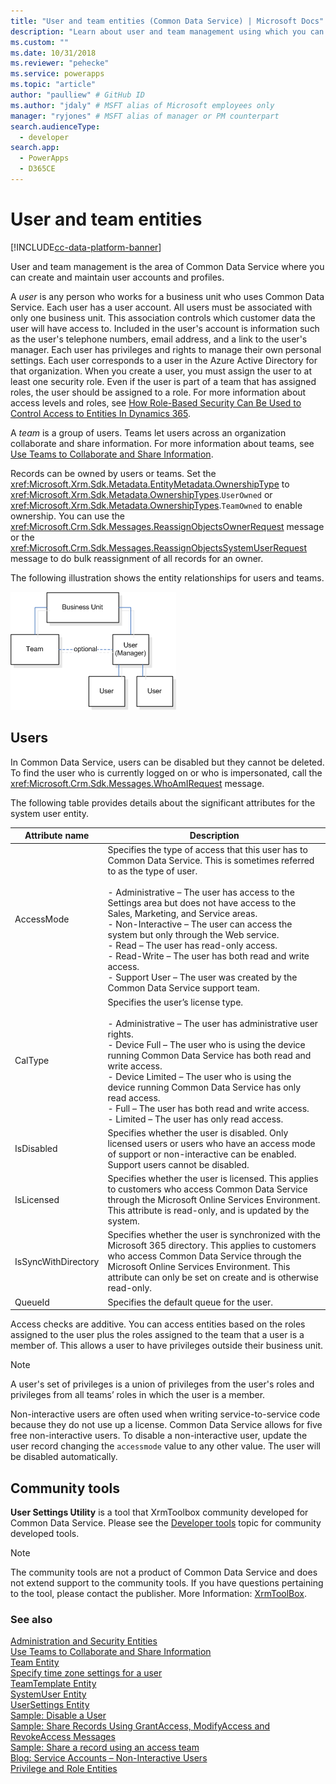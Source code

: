 ```yaml
---
title: "User and team entities (Common Data Service) | Microsoft Docs" # Intent and product brand in a unique string of 43-59 chars including spaces
description: "Learn about user and team management using which you can create and maintain user accounts and profiles." # 115-145 characters including spaces. This abstract displays in the search result.
ms.custom: ""
ms.date: 10/31/2018
ms.reviewer: "pehecke"
ms.service: powerapps
ms.topic: "article"
author: "paulliew" # GitHub ID
ms.author: "jdaly" # MSFT alias of Microsoft employees only
manager: "ryjones" # MSFT alias of manager or PM counterpart
search.audienceType: 
  - developer
search.app: 
  - PowerApps
  - D365CE
---
```

# User and team entities

[!INCLUDE[cc-data-platform-banner](../../includes/cc-data-platform-banner.md)]

User and team management is the area of Common Data Service where you can create and maintain user accounts and profiles.  

 A *user* is any person who works for a business unit who uses Common Data Service. Each user has a user account. All users must be associated with only one business unit. This association controls which customer data the user will have access to. Included in the user's account is information such as the user's telephone numbers, email address, and a link to the user's manager. Each user has privileges and rights to manage their own personal settings. Each user corresponds to a user in the Azure Active Directory for that organization. When you create a user, you must assign the user to at least one security role. Even if the user is part of a team that has assigned roles, the user should be assigned to a role. For more information about access levels and roles, see [How Role-Based Security Can Be Used to Control Access to Entities In Dynamics 365](/dynamics365/customer-engagement/developer/security-dev/how-role-based-security-control-access-entities).  

 A *team* is a group of users. Teams let users across an organization collaborate and share information. For more information about teams, see [Use Teams to Collaborate and Share Information](use-access-teams-owner-teams-collaborate-share-information.md).  

 Records can be owned by users or teams. Set the <xref:Microsoft.Xrm.Sdk.Metadata.EntityMetadata.OwnershipType> to <xref:Microsoft.Xrm.Sdk.Metadata.OwnershipTypes>.`UserOwned` or <xref:Microsoft.Xrm.Sdk.Metadata.OwnershipTypes>.`TeamOwned` to enable ownership. You can use the <xref:Microsoft.Crm.Sdk.Messages.ReassignObjectsOwnerRequest> message or the <xref:Microsoft.Crm.Sdk.Messages.ReassignObjectsSystemUserRequest> message to do bulk reassignment of all records for an owner.  

 The following illustration shows the entity relationships for users and teams.  

 ![User and team entity relationship diagram](media/crm-v5s-em-userteam.gif "User and team entity relationship diagram")  

## Users  
 In Common Data Service, users can be disabled but they cannot be deleted. To find the user who is currently logged on or who is impersonated, call the <xref:Microsoft.Crm.Sdk.Messages.WhoAmIRequest> message.  

 The following table provides details about the significant attributes for the system user entity.  


|   Attribute name    |                                                                                                                                                                                                                                                                                                                              Description                                                                                                                                                                                                                                                                                                                              |
|---------------------|-----------------------------------------------------------------------------------------------------------------------------------------------------------------------------------------------------------------------------------------------------------------------------------------------------------------------------------------------------------------------------------------------------------------------------------------------------------------------------------------------------------------------------------------------------------------------------------------------------------------------------------------------------------------------|
|     AccessMode      | Specifies the type of access that this user has to Common Data Service. This is sometimes referred to as the type of user.<br /><br /> -   Administrative – The user has access to the Settings area but does not have access to the Sales, Marketing, and Service areas.<br />-   Non-Interactive – The user can access the system but only through the Web service.<br />-   Read – The user has read-only access.<br />-   Read-Write – The user has both read and write access.<br />-   Support User – The user was created by the Common Data Service support team. |
|       CalType       |                                                               Specifies the user’s license type.<br /><br /> -   Administrative – The user has administrative user rights.<br />-   Device Full – The user who is using the device running Common Data Service has both read and write access.<br />-   Device Limited – The user who is using the device running Common Data Service has only read access.<br />-   Full – The user has both read and write access.<br />-   Limited – The user has only read access.                                                                |
|     IsDisabled      |                                                                                                                                                                                                                                             Specifies whether the user is disabled. Only licensed users or users who have an access mode of support or non-interactive can be enabled. Support users cannot be disabled.                                                                                                                                                                                                                                              |
|     IsLicensed      |                                                                                                                                                                             Specifies whether the user is licensed. This applies to customers who access Common Data Service through the Microsoft Online Services Environment. This attribute is read-only, and is updated by the system.                                                                                                                                                                              |
| IsSyncWithDirectory |                                                                                                                                 Specifies whether the user is synchronized with the Microsoft 365 directory. This applies to customers who access Common Data Service through the Microsoft Online Services Environment. This attribute can only be set on create and is otherwise read-only.                                                                                                                                 |
|       QueueId       |                                                                                                                                                                                                                                                                                                               Specifies the default queue for the user.                                                                                                                                                                                                                                                                                                               |

 Access checks are additive. You can access entities based on the roles assigned to the user plus the roles assigned to the team that a user is a member of. This allows a user to have privileges outside their business unit.  

> [!NOTE]
>  A user's set of privileges is a union of privileges from the user's roles and privileges from all teams’ roles in which the user is a member.  


 Non-interactive users are often used when writing service-to-service code because they do not use up a license. Common Data Service allows for five free non-interactive users. To disable a non-interactive user, update the user record changing the `accessmode` value to any other value. The user will be disabled automatically.

## Community tools

**User Settings Utility** is a tool that XrmToolbox community developed for Common Data Service. Please see the [Developer tools](developer-tools.md) topic for community developed tools.

> [!NOTE]
> The community tools are not a product of Common Data Service and does not extend support to the community tools.
> If you have questions pertaining to the tool, please contact the publisher. More Information: [XrmToolBox](https://www.xrmtoolbox.com).

### See also  
 [Administration and Security Entities](/dynamics365/customer-engagement/developer/administration-security-entities)   
 [Use Teams to Collaborate and Share Information](use-access-teams-owner-teams-collaborate-share-information.md)   
 [Team Entity](reference/entities/team.md)   
 [Specify time zone settings for a user](specify-time-zone-settings-user.md)   
 [TeamTemplate Entity](reference/entities/teamtemplate.md)   
 [SystemUser Entity](reference/entities/systemuser.md)   
 [UserSettings Entity](reference/entities/usersettings.md)   
 [Sample: Disable a User](/dynamics365/customer-engagement/developer/sample-disable-user)   
 [Sample: Share Records Using GrantAccess, ModifyAccess and RevokeAccess Messages](org-service/samples/share-records-using-grantaccess-modifyaccess-revokeaccess-messages.md)   
 [Sample: Share a record using an access team](org-service/samples/share-record-using-access-team.md)   
 [Blog: Service Accounts – Non-Interactive Users](https://go.microsoft.com/fwlink/p/?LinkId=234350)   
 [Privilege and Role Entities](/dynamics365/customer-engagement/developer/privilege-role-entities)
